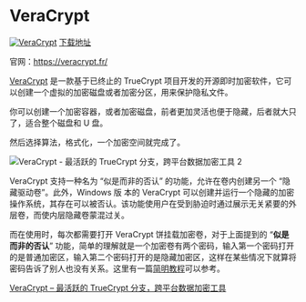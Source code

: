 # VeraCrypt

[![VeraCrypt](https://veracrypt.fr/en/VeraCrypt128x128.png)](https://www.veracrypt.fr/en/Home.html)		[下载地址](https://veracrypt.fr/en/Downloads.html)

官网：https://veracrypt.fr/

[VeraCrypt](https://www.appinn.com/veracrypt/) 是一款基于已终止的 TrueCrypt 项目开发的开源即时加密软件，它可以创建一个虚拟的加密磁盘或者加密分区，用来保护隐私文件。

你可以创建一个加密容器，或者加密磁盘，前者更加灵活也便于隐藏，后者就大只了，适合整个磁盘和 U 盘。

然后选择算法，格式化，一个加密空间就完成了。

![VeraCrypt - 最活跃的 TrueCrypt 分支，跨平台数据加密工具 2](https://img3.appinn.net/wp-content/gallery/201602/veracrypt_nonsysencryption.jpg!o)

VeraCrypt 支持一种名为 “似是而非的否认” 的功能，允许在卷内创建另一个 “隐藏驱动卷”。此外，Windows 版 本的 VeraCrypt 可以创建并运行一个隐藏的加密操作系统，其存在可以被否认。该功能使用户在受到胁迫时通过展示无关紧要的外层卷，而使内层隐藏卷蒙混过关。

而在使用时，每次都需要打开 VeraCrypt 饼挂载加密卷，对于上面提到的 “**似是而非的否认**” 功能，简单的理解就是一个加密卷有两个密码，输入第一个密码打开的是普通加密区，输入第二个密码打开的是隐藏加密区，这样在某些情况下就算将密码告诉了别人也没有关系。这里有一篇[简明教程](https://www.cyberthink.me/veracrypt-simple-tutor.html)可以参考。





[VeraCrypt – 最活跃的 TrueCrypt 分支，跨平台数据加密工具](https://www.appinn.com/veracrypt/)